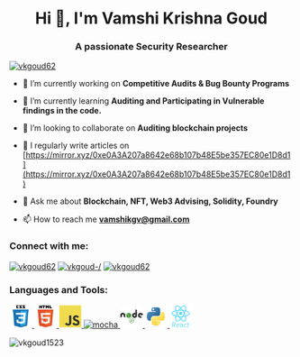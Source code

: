 <h1 align="center">Hi 👋, I'm Vamshi Krishna Goud</h1>
<h3 align="center">A passionate Security Researcher</h3>

<p align="left"> <a href="https://twitter.com/vkgoud62" target="blank"><img src="https://img.shields.io/twitter/follow/vkgoud62?logo=twitter&style=for-the-badge" alt="vkgoud62" /></a> </p>

- 🔭 I’m currently working on **Competitive Audits & Bug Bounty Programs**

- 🌱 I’m currently learning **Auditing and Participating in Vulnerable findings in the code.**

- 👯 I’m looking to collaborate on **Auditing blockchain projects**

- 📝 I regularly write articles on [https://mirror.xyz/0xe0A3A207a8642e68b107b48E5be357EC80e1D8d1](https://mirror.xyz/0xe0A3A207a8642e68b107b48E5be357EC80e1D8d1)

- 💬 Ask me about **Blockchain, NFT, Web3 Advising, Solidity, Foundry**

- 📫 How to reach me **vamshikgv@gmail.com**

<h3 align="left">Connect with me:</h3>
<p align="left">
<a href="https://twitter.com/vkgoud62" target="blank"><img align="center" src="https://raw.githubusercontent.com/rahuldkjain/github-profile-readme-generator/master/src/images/icons/Social/twitter.svg" alt="vkgoud62" height="30" width="40" /></a>
<a href="https://linkedin.com/in/vkgoud-/" target="blank"><img align="center" src="https://raw.githubusercontent.com/rahuldkjain/github-profile-readme-generator/master/src/images/icons/Social/linked-in-alt.svg" alt="vkgoud-/" height="30" width="40" /></a>
<a href="https://discord.gg/vkgoud62" target="blank"><img align="center" src="https://raw.githubusercontent.com/rahuldkjain/github-profile-readme-generator/master/src/images/icons/Social/discord.svg" alt="vkgoud62" height="30" width="40" /></a>
</p>

<h3 align="left">Languages and Tools:</h3>
<p align="left"> <a href="https://www.w3schools.com/css/" target="_blank" rel="noreferrer"> <img src="https://raw.githubusercontent.com/devicons/devicon/master/icons/css3/css3-original-wordmark.svg" alt="css3" width="40" height="40"/> </a> <a href="https://www.w3.org/html/" target="_blank" rel="noreferrer"> <img src="https://raw.githubusercontent.com/devicons/devicon/master/icons/html5/html5-original-wordmark.svg" alt="html5" width="40" height="40"/> </a> <a href="https://developer.mozilla.org/en-US/docs/Web/JavaScript" target="_blank" rel="noreferrer"> <img src="https://raw.githubusercontent.com/devicons/devicon/master/icons/javascript/javascript-original.svg" alt="javascript" width="40" height="40"/> </a> <a href="https://mochajs.org" target="_blank" rel="noreferrer"> <img src="https://www.vectorlogo.zone/logos/mochajs/mochajs-icon.svg" alt="mocha" width="40" height="40"/> </a> <a href="https://nodejs.org" target="_blank" rel="noreferrer"> <img src="https://raw.githubusercontent.com/devicons/devicon/master/icons/nodejs/nodejs-original-wordmark.svg" alt="nodejs" width="40" height="40"/> </a> <a href="https://www.python.org" target="_blank" rel="noreferrer"> <img src="https://raw.githubusercontent.com/devicons/devicon/master/icons/python/python-original.svg" alt="python" width="40" height="40"/> </a> <a href="https://reactjs.org/" target="_blank" rel="noreferrer"> <img src="https://raw.githubusercontent.com/devicons/devicon/master/icons/react/react-original-wordmark.svg" alt="react" width="40" height="40"/> </a> </p>

<p><img align="center" src="https://github-readme-stats.vercel.app/api/top-langs?username=vkgoud1523&show_icons=true&locale=en&layout=compact" alt="vkgoud1523" /></p>
